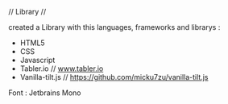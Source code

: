// Library //

created a Library with this languages, frameworks and librarys :

- HTML5
- CSS
- Javascript
- Tabler.io // www.tabler.io
- Vanilla-tilt.js // https://github.com/micku7zu/vanilla-tilt.js

Font : Jetbrains Mono